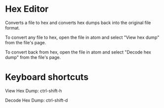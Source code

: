 # Hex Editor

Converts a file to hex and converts hex dumps back into the original file format.

To convert any file to hex, open the file in atom and select "View hex dump" from the file's page.

To convert back from hex, open the file in atom and select "Decode hex dump" from the file's page.

# Keyboard shortcuts

  View Hex Dump: ctrl-shift-h

  Decode Hex Dump: ctrl-shift-d
